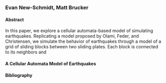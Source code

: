 #
### Evan New-Schmidt, Matt Brucker

#### Abstract

In this paper, we explore a cellular automata-based model of simulating earthquakes. Replicating a model proposed by Olami, Feder, and Christensen, we simulate the behavior of earthquakes through a model of a grid of sliding blocks between two sliding plates. Each block is connected to its neighbors and 

#### A Cellular Automata Model of Earthquakes


#### Bibliography
